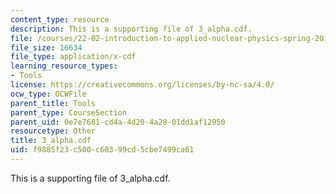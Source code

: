 ```yaml
---
content_type: resource
description: This is a supporting file of 3_alpha.cdf.
file: /courses/22-02-introduction-to-applied-nuclear-physics-spring-2012/f9885f23c500c60399cd5cbe7499ca61_3_alpha.cdf
file_size: 16634
file_type: application/x-cdf
learning_resource_types:
- Tools
license: https://creativecommons.org/licenses/by-nc-sa/4.0/
ocw_type: OCWFile
parent_title: Tools
parent_type: CourseSection
parent_uid: 0e7e7681-cd4a-4d20-4a28-01dd1af12950
resourcetype: Other
title: 3_alpha.cdf
uid: f9885f23-c500-c603-99cd-5cbe7499ca61
---
```

This is a supporting file of 3_alpha.cdf.